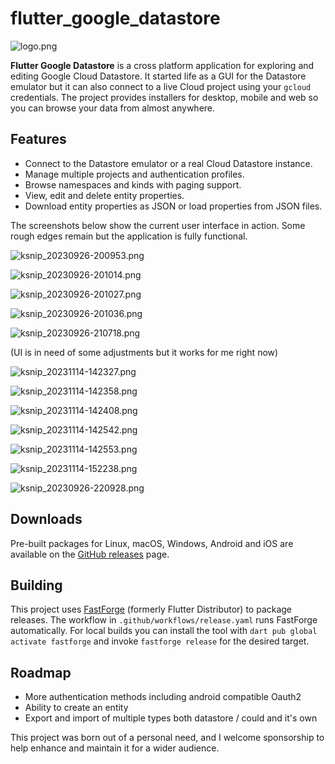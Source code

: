 # flutter_google_datastore

![logo.png](assets/logo.png)

**Flutter Google Datastore** is a cross platform application for exploring and
editing Google Cloud Datastore.  It started life as a GUI for the Datastore
emulator but it can also connect to a live Cloud project using your `gcloud`
credentials.  The project provides installers for desktop, mobile and web so
you can browse your data from almost anywhere.

## Features

* Connect to the Datastore emulator or a real Cloud Datastore instance.
* Manage multiple projects and authentication profiles.
* Browse namespaces and kinds with paging support.
* View, edit and delete entity properties.
* Download entity properties as JSON or load properties from JSON files.

The screenshots below show the current user interface in action.  Some rough
edges remain but the application is fully functional.

![ksnip_20230926-200953.png](images/ksnip_20230926-200953.png)

![ksnip_20230926-201014.png](images/ksnip_20230926-201014.png)

![ksnip_20230926-201027.png](images/ksnip_20230926-201027.png)

![ksnip_20230926-201036.png](images/ksnip_20230926-201036.png)

![ksnip_20230926-210718.png](images/ksnip_20230926-210718.png)

(UI is in need of some adjustments but it works for me right now)

![ksnip_20231114-142327.png](images%2Fksnip_20231114-142327.png)

![ksnip_20231114-142358.png](images%2Fksnip_20231114-142358.png)

![ksnip_20231114-142408.png](images%2Fksnip_20231114-142408.png)

![ksnip_20231114-142542.png](images%2Fksnip_20231114-142542.png)

![ksnip_20231114-142553.png](images%2Fksnip_20231114-142553.png)

![ksnip_20231114-152238.png](images%2Fksnip_20231114-152238.png)

![ksnip_20230926-220928.png](images/ksnip_20230926-220928.png)


## Downloads

Pre-built packages for Linux, macOS, Windows, Android and iOS are available on
the [GitHub releases](https://github.com/arran4/flutter_google_datastore/releases)
page.

## Building
This project uses [FastForge](https://pub.dev/packages/fastforge) (formerly
Flutter Distributor) to package releases. The workflow in
`.github/workflows/release.yaml` runs FastForge automatically. For local
builds you can install the tool with `dart pub global activate fastforge` and
invoke `fastforge release` for the desired target.

## Roadmap
* More authentication methods including android compatible Oauth2
* Ability to create an entity
* Export and import of multiple types both datastore / could and it's own

This project was born out of a personal need, and I welcome sponsorship to help enhance and maintain it for a wider audience.
